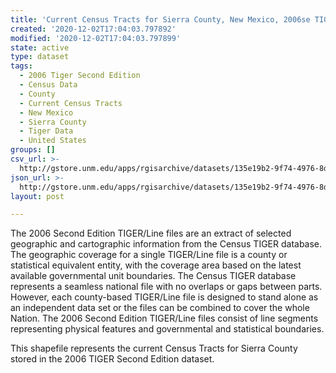 ```yaml
---
title: 'Current Census Tracts for Sierra County, New Mexico, 2006se TIGER'
created: '2020-12-02T17:04:03.797892'
modified: '2020-12-02T17:04:03.797899'
state: active
type: dataset
tags:
  - 2006 Tiger Second Edition
  - Census Data
  - County
  - Current Census Tracts
  - New Mexico
  - Sierra County
  - Tiger Data
  - United States
groups: []
csv_url: >-
  http://gstore.unm.edu/apps/rgisarchive/datasets/135e19b2-9f74-4976-8dd0-8f0abcb0b719/tgr2006se_sier_trtcu.derived.csv
json_url: >-
  http://gstore.unm.edu/apps/rgisarchive/datasets/135e19b2-9f74-4976-8dd0-8f0abcb0b719/tgr2006se_sier_trtcu.derived.json
layout: post

---
```

The 2006 Second Edition TIGER/Line files are an extract of selected geographic and cartographic information from the Census TIGER database.  The geographic coverage for a single TIGER/Line file is a county or statistical equivalent entity, with the coverage area based on the latest available governmental unit boundaries. The Census TIGER database represents a seamless national file with no overlaps or gaps between parts.  However, each county-based TIGER/Line file is designed to stand alone as an independent data set or the files can be combined to cover the whole Nation.  The 2006 Second Edition  TIGER/Line files consist of line segments representing physical features and governmental and statistical boundaries.  

This shapefile represents the current Census Tracts for Sierra County stored in the 2006 TIGER Second Edition dataset.
